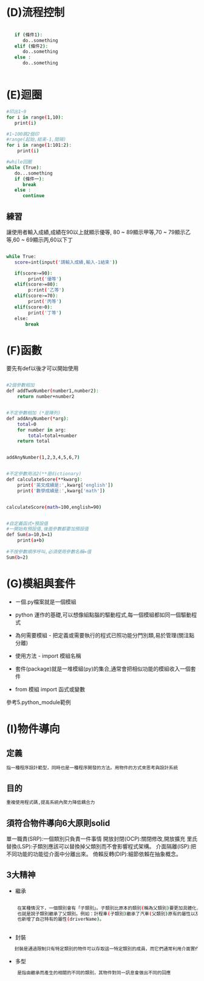 # (D)流程控制
```sh
   
   if (條件1):
      do..something
   elif (條件2):
      do..something
   else :
      do..something
      
```

# (E)迴圈
```sh
#印出1~9
for i in range(1,10):
   print(i)

#1~100跳2個印
#range(起始,結束-1,間隔)
for i in range(1:101:2):
    print(i)

#while回圈
while (True):
   do...something
   if (條件一):
      break
   else :
      continue

```

## 練習
讓使用者輸入成績,成績在90以上就顯示優等,
80 ~ 89顯示甲等,70 ~ 79顯示乙等,60 ~ 69顯示丙,60以下丁
```sh

while True:
   score=int(input('請輸入成績,輸入-1結束'))

   if(score>=90):
        print('優等')
   elif(score>=80):
        p:rint('乙等')
   elif(score>=70):
        print('丙等')
   elif(score>0):
        print('丁等')
   else:
       break
```

# (F)函數
要先有def以後才可以開始使用
```sh

#2個參數相加
def addTwoNumber(number1,number2):
    return number+number2


#不定參數相加 (*是陣列)
def addAnyNumber(*arg):
    total=0
    for number in arg:
        total=total+number
    return total


addAnyNumber(1,2,3,4,5,6,7)


#不定參數用法2(**是dictionary)
def calculateScore(**kwarg):
    print('英文成績是:',kwarg['english'])
    print('數學成績是:',kwarg['math'])


calculateScore(math=100,english=90)


#自定義函式+預設值
#一開始有預設值,後面參數都要加預設值
def Sum(a=10,b=1)
    print(a+b)
  
#不按參數順序呼叫,必須使用參數名稱=值
Sum(b=2)

```
# (G)模組與套件
  * ㄧ個.py檔案就是一個模組
  * python 運作的基礎,可以想像組點腦的驅動程式,每一個模組都如同一個驅動程式
  * 為何需要模組 - 把定義或需要執行的程式已照功能分門別類,易於管理(關注點分離)
  * 使用方法 - import 模組名稱
  
  * 套件(package)就是一堆模組(py)的集合,通常會把相似功能的模組收入一個套件
  * from 模組 import 函式或變數
  
  參考5.python_module範例
  
# (I)物件導向

  ## 定義
  ```sh
  指一種程序設計範型，同時也是一種程序開發的方法。用物件的方式來思考與設計系統
  ```

  ## 目的
  ```sh
  重複使用程式碼,提高系統內聚力降低耦合力
  ```
  
  ## 須符合物件導向6大原則solid
  單一職責(SRP):一個類別只負責一件事情
  開放封閉(OCP):關閉修改,開放擴充
  里氏替換(LSP):子類別應該可以替換掉父類別而不會影響程式架構。
  介面隔離(ISP):把不同功能的功能從介面中分離出來。
  倚賴反轉(DIP):細節依賴在抽象概念。
  
  ## 3大精神
  * 繼承
```sh
   
    在某種情況下，一個類別會有「子類別」。子類別比原本的類別(稱為父類別)要更加具體化，
    也就是說子類別繼承了父類別。例如：計程車(子類別)繼承了汽車(父類別)原有的屬性以及方法，
    也新增了自己特有的屬性(driverName)。
    
```

  * 封裝
  
```sh
   封裝是通過限制只有特定類別的物件可以存取這一特定類別的成員，而它們通常利用介面實作訊息的傳入傳出。
```
  
  * 多型

```sh
    是指由繼承而產生的相關的不同的類別，其物件對同一訊息會做出不同的回應
```

    
